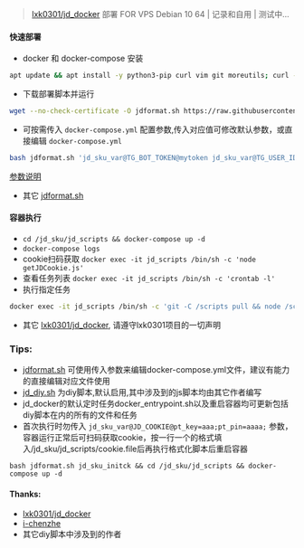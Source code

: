 > [lxk0301/jd_docker](https://gitee.com/lxk0301/jd_docker) 部署 FOR VPS Debian 10 64 | 记录和自用 | 测试中...

#### 快速部署  
* docker 和 docker-compose 安装  
```bash
apt update && apt install -y python3-pip curl vim git moreutils; curl -sSL get.docker.com | sh; pip3 install --upgrade pip; pip install docker-compose
```
* 下载部署脚本并运行
```bash
wget --no-check-certificate -O jdformat.sh https://raw.githubusercontent.com/mixool/jd_sku/main/jdformat.sh && chmod +x jdformat.sh && bash jdformat.sh
```
* 可按需传入 `docker-compose.yml` 配置参数,传入对应值可修改默认参数，或直接编辑 `docker-compose.yml`
```bash
bash jdformat.sh 'jd_sku_var@TG_BOT_TOKEN@mytoken jd_sku_var@TG_USER_ID@123456 jd_sku_var@PUSH_PLUS_TOKEN@mytoken jd_sku_var@PUSH_PLUS_USER@myuser'
```
[参数说明](https://gitee.com/lxk0301/jd_docker/blob/master/githubAction.md)  
* 其它 [jdformat.sh](https://raw.githubusercontent.com/mixool/jd_sku/main/jdformat.sh)

#### 容器执行  
* `cd /jd_sku/jd_scripts && docker-compose up -d`
* `docker-compose logs`
* cookie扫码获取 `docker exec -it jd_scripts /bin/sh -c 'node getJDCookie.js'`
* 查看任务列表 `docker exec -it jd_scripts /bin/sh -c 'crontab -l'`
* 执行指定任务
```bash
docker exec -it jd_scripts /bin/sh -c 'git -C /scripts pull && node /scripts/jd_bean_change.js'
```
* 其它 [lxk0301/jd_docker](https://gitee.com/lxk0301/jd_docker), 请遵守lxk0301项目的一切声明
  
### Tips:
* [jdformat.sh](https://raw.githubusercontent.com/mixool/jd_sku/main/jdformat.sh) 可使用传入参数来编辑docker-compose.yml文件，建议有能力的直接编辑对应文件使用
* [jd_diy.sh](https://raw.githubusercontent.com/mixool/jd_sku/main/jd_diy.sh) 为diy脚本,默认启用,其中涉及到的js脚本均由其它作者编写
* jd_docker的默认定时任务docker_entrypoint.sh以及重启容器均可更新包括diy脚本在内的所有的文件和任务
* 首次执行时勿传入 `jd_sku_var@JD_COOKIE@pt_key=aaa;pt_pin=aaaa;` 参数，容器运行正常后可扫码获取cookie，按一行一个的格式填入/jd_sku/jd_scripts/cookie.file后再执行格式化脚本后重启容器
```  
bash jdformat.sh jd_sku_initck && cd /jd_sku/jd_scripts && docker-compose up -d
```
  
#### Thanks: 
* [lxk0301/jd_docker](https://gitee.com/lxk0301/jd_docker)
* [i-chenzhe](https://github.com/i-chenzhe/qx.git)
* 其它diy脚本中涉及到的作者